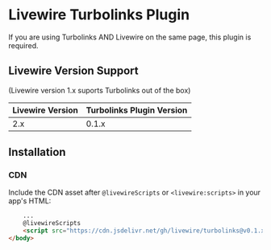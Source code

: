# Livewire Turbolinks Plugin

If you are using Turbolinks AND Livewire on the same page, this plugin is required.

## Livewire Version Support
(Livewire version 1.x suports Turbolinks out of the box)

Livewire Version | Turbolinks Plugin Version
--- | ---
2.x | 0.1.x

## Installation
### CDN
Include the CDN asset after `@livewireScripts` or  `<livewire:scripts>` in your app's HTML:

```html
    ...
    @livewireScripts
    <script src="https://cdn.jsdelivr.net/gh/livewire/turbolinks@v0.1.x/dist/livewire-turbolinks.js"></script>
</body>
```
